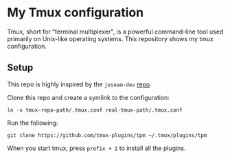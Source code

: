 # My Tmux configuration

Tmux, short for "terminal multiplexer", is a powerful command-line tool used primarily on Unix-like operating systems. This repository shows my tmux configuration.

## Setup

This repo is highly inspired by the `joseam-dev` [repo](https://github.com/josean-dev/dev-environment-files/blob/main/.tmux.conf).

Clone this repo and create a symlink to the configuration:

```
ln -s tmux-repo-path/.tmux.conf real-tmux-path/.tmux.conf
```

Run the following:

```
git clone https://github.com/tmux-plugins/tpm ~/.tmux/plugins/tpm 
```

When you start tmux, press ```prefix + I``` to install all the plugins.
